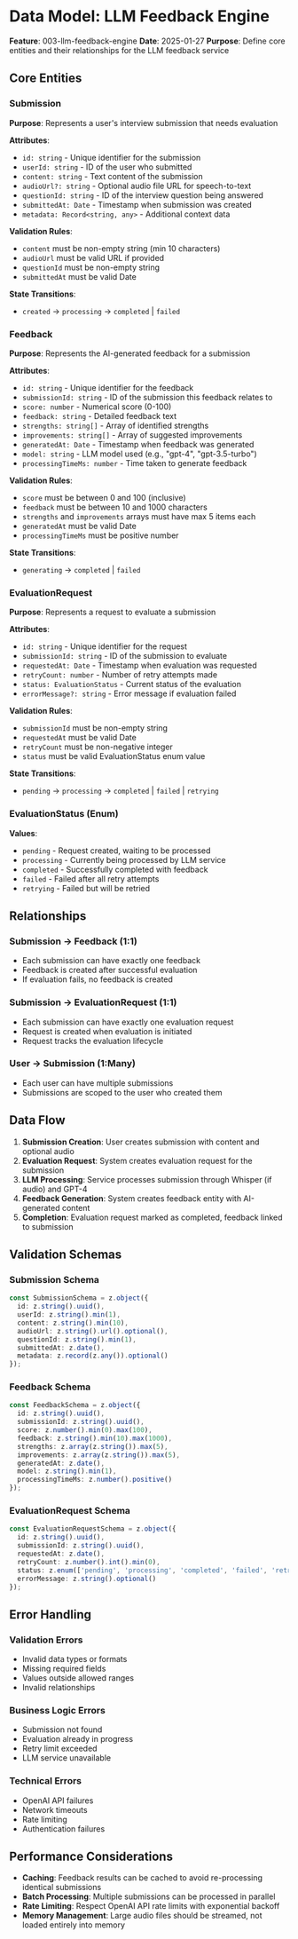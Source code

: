 # Data Model: LLM Feedback Engine

**Feature**: 003-llm-feedback-engine
**Date**: 2025-01-27
**Purpose**: Define core entities and their relationships for the LLM feedback service

## Core Entities

### Submission

**Purpose**: Represents a user's interview submission that needs evaluation

**Attributes**:

- `id: string` - Unique identifier for the submission
- `userId: string` - ID of the user who submitted
- `content: string` - Text content of the submission
- `audioUrl?: string` - Optional audio file URL for speech-to-text
- `questionId: string` - ID of the interview question being answered
- `submittedAt: Date` - Timestamp when submission was created
- `metadata: Record<string, any>` - Additional context data

**Validation Rules**:

- `content` must be non-empty string (min 10 characters)
- `audioUrl` must be valid URL if provided
- `questionId` must be non-empty string
- `submittedAt` must be valid Date

**State Transitions**:

- `created` → `processing` → `completed` | `failed`

### Feedback

**Purpose**: Represents the AI-generated feedback for a submission

**Attributes**:

- `id: string` - Unique identifier for the feedback
- `submissionId: string` - ID of the submission this feedback relates to
- `score: number` - Numerical score (0-100)
- `feedback: string` - Detailed feedback text
- `strengths: string[]` - Array of identified strengths
- `improvements: string[]` - Array of suggested improvements
- `generatedAt: Date` - Timestamp when feedback was generated
- `model: string` - LLM model used (e.g., "gpt-4", "gpt-3.5-turbo")
- `processingTimeMs: number` - Time taken to generate feedback

**Validation Rules**:

- `score` must be between 0 and 100 (inclusive)
- `feedback` must be between 10 and 1000 characters
- `strengths` and `improvements` arrays must have max 5 items each
- `generatedAt` must be valid Date
- `processingTimeMs` must be positive number

**State Transitions**:

- `generating` → `completed` | `failed`

### EvaluationRequest

**Purpose**: Represents a request to evaluate a submission

**Attributes**:

- `id: string` - Unique identifier for the request
- `submissionId: string` - ID of the submission to evaluate
- `requestedAt: Date` - Timestamp when evaluation was requested
- `retryCount: number` - Number of retry attempts made
- `status: EvaluationStatus` - Current status of the evaluation
- `errorMessage?: string` - Error message if evaluation failed

**Validation Rules**:

- `submissionId` must be non-empty string
- `requestedAt` must be valid Date
- `retryCount` must be non-negative integer
- `status` must be valid EvaluationStatus enum value

**State Transitions**:

- `pending` → `processing` → `completed` | `failed` | `retrying`

### EvaluationStatus (Enum)

**Values**:

- `pending` - Request created, waiting to be processed
- `processing` - Currently being processed by LLM service
- `completed` - Successfully completed with feedback
- `failed` - Failed after all retry attempts
- `retrying` - Failed but will be retried

## Relationships

### Submission → Feedback (1:1)

- Each submission can have exactly one feedback
- Feedback is created after successful evaluation
- If evaluation fails, no feedback is created

### Submission → EvaluationRequest (1:1)

- Each submission can have exactly one evaluation request
- Request is created when evaluation is initiated
- Request tracks the evaluation lifecycle

### User → Submission (1:Many)

- Each user can have multiple submissions
- Submissions are scoped to the user who created them

## Data Flow

1. **Submission Creation**: User creates submission with content and optional audio
2. **Evaluation Request**: System creates evaluation request for the submission
3. **LLM Processing**: Service processes submission through Whisper (if audio) and GPT-4
4. **Feedback Generation**: System creates feedback entity with AI-generated content
5. **Completion**: Evaluation request marked as completed, feedback linked to submission

## Validation Schemas

### Submission Schema

```typescript
const SubmissionSchema = z.object({
  id: z.string().uuid(),
  userId: z.string().min(1),
  content: z.string().min(10),
  audioUrl: z.string().url().optional(),
  questionId: z.string().min(1),
  submittedAt: z.date(),
  metadata: z.record(z.any()).optional()
});
```

### Feedback Schema

```typescript
const FeedbackSchema = z.object({
  id: z.string().uuid(),
  submissionId: z.string().uuid(),
  score: z.number().min(0).max(100),
  feedback: z.string().min(10).max(1000),
  strengths: z.array(z.string()).max(5),
  improvements: z.array(z.string()).max(5),
  generatedAt: z.date(),
  model: z.string().min(1),
  processingTimeMs: z.number().positive()
});
```

### EvaluationRequest Schema

```typescript
const EvaluationRequestSchema = z.object({
  id: z.string().uuid(),
  submissionId: z.string().uuid(),
  requestedAt: z.date(),
  retryCount: z.number().int().min(0),
  status: z.enum(['pending', 'processing', 'completed', 'failed', 'retrying']),
  errorMessage: z.string().optional()
});
```

## Error Handling

### Validation Errors

- Invalid data types or formats
- Missing required fields
- Values outside allowed ranges
- Invalid relationships

### Business Logic Errors

- Submission not found
- Evaluation already in progress
- Retry limit exceeded
- LLM service unavailable

### Technical Errors

- OpenAI API failures
- Network timeouts
- Rate limiting
- Authentication failures

## Performance Considerations

- **Caching**: Feedback results can be cached to avoid re-processing identical submissions
- **Batch Processing**: Multiple submissions can be processed in parallel
- **Rate Limiting**: Respect OpenAI API rate limits with exponential backoff
- **Memory Management**: Large audio files should be streamed, not loaded entirely into memory
